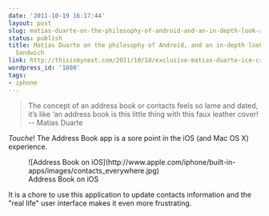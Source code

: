 ```yaml
---
date: '2011-10-19 16:17:44'
layout: post
slug: matias-duarte-on-the-philosophy-of-android-and-an-in-depth-look-at-ice-cream-sandwich
status: publish
title: Matias Duarte on the philosophy of Android, and an in-depth look at Ice Cream
  Sandwich
link: http://thisismynext.com/2011/10/18/exclusive-matias-duarte-ice-cream-sandwich-galaxy-nexus/
wordpress_id: '1808'
tags:
- iphone
---
```


> The concept of an address book or contacts feels so lame and dated, it’s like ‘an address book is this little thing with this faux leather cover!  
> -- Matias Duarte

_Touche_! The Address Book app is a sore point in the iOS (and Mac OS X) experience.

<figure>
![Address Book on iOS](http://www.apple.com/iphone/built-in-apps/images/contacts_everywhere.jpg)
<figcaption>Address Book on iOS</figcaption>
</figure>

It is a chore to use this application to update contacts information and the "real life" user interface makes it even more frustrating.
